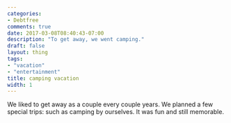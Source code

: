 ```yaml
---
categories:
- Debtfree
comments: true
date: 2017-03-08T08:40:43-07:00
description: "To get away, we went camping."
draft: false
layout: thing
tags:
- "vacation"
- "entertainment"
title: camping vacation
width: 1
---
```


We liked to get away as a couple every couple years.  We planned a few special trips: such as camping by ourselves.  It was fun and still memorable.

